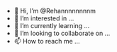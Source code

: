 - 👋 Hi, I’m @Rehannnnnnnnm
- 👀 I’m interested in ...
- 🌱 I’m currently learning ...
- 💞️ I’m looking to collaborate on ...
- 📫 How to reach me ...

<!---
Rehannnnnnnnm/Rehannnnnnnnm is a ✨ special ✨ repository because its `README.md` (this file) appears on your GitHub profile.
You can click the Preview link to take a look at your changes.
--->
